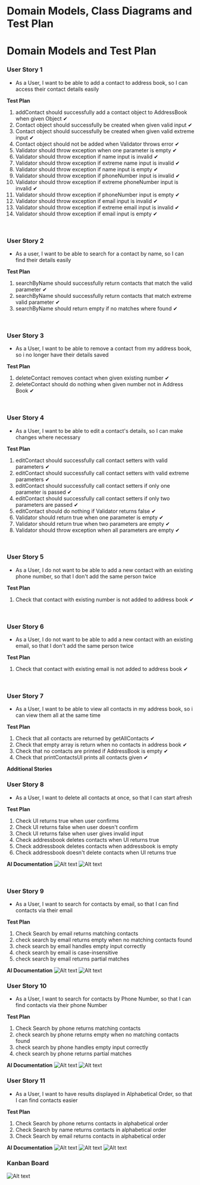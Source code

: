 # Domain Models, Class Diagrams and Test Plan
# Domain Models and Test Plan

### User Story 1

- As a User, I want to be able to add a contact to address book, so I can access their contact details easily

**Test Plan**

1. addContact should successfully add a contact object to AddressBook when given Object ✔
2. Contact object should successfully be created when given valid input ✔
3. Contact object should successfully be created when given valid extreme input ✔
4. Contact object should not be added when Validator throws error ✔
5. Validator should throw exception when one parameter is empty ✔
6. Validator should throw exception if name input is invalid ✔
7. Validator should throw exception if extreme name input is invalid ✔
8. Validator should throw exception if name input is empty ✔
9. Validator should throw exception if phoneNumber input is invalid ✔
10. Validator should throw exception if extreme phoneNumber input is invalid ✔
11. Validator should throw exception if phoneNumber input is empty ✔
12. Validator should throw exception if email input is invalid ✔
13. Validator should throw exception if extreme email input is invalid ✔
14. Validator should throw exception if email input is empty ✔
<br>

### User Story 2

-   As a user, I want to be able to search for a contact by name, so I can find their details easily

**Test Plan**

1. searchByName should successfully return contacts that match the valid parameter ✔
2. searchByName should successfully return contacts that match extreme valid parameter ✔
3. searchByName should return empty if no matches where found ✔

<br>

### User Story 3

- As a User, I want to be able to remove a contact from my address book, so i no longer have their details saved


**Test Plan**

1. deleteContact removes contact when given existing number ✔
2. deleteContact should do nothing when given number not in Address Book ✔

<br>

### User Story 4

- As a User, I want to be able to edit a contact's details, so I can make changes where necessary


**Test Plan**

1. editContact should successfully call contact setters with valid parameters ✔
2. editContact should successfully call contact setters with valid extreme parameters ✔
3. editContact should successfully call contact setters if only one parameter is passed ✔
4. editContact should successfully call contact setters if only two parameters are passed ✔
5. editContact should do nothing if Validator returns false ✔
6. Validator should return true when one parameter is empty ✔
7. Validator should return true when two parameters are empty ✔
8. Validator should throw exception when all parameters are empty ✔


<br>

### User Story 5

- As a User, I do not want to be able to add a new contact with an existing phone number, so that I don't add the same person twice


**Test Plan**

1. Check that contact with existing number is not added to address book ✔


<br>

### User Story 6

- As a User, I do not want to be able to add a new contact with an existing email, so that I don't add the same person twice


**Test Plan**

1. Check that contact with existing email is not added to address book ✔

<br>

### User Story 7

- As a User, I want to be able to view all contacts in my address book, so i can view them all at the same time


**Test Plan**

1. Check that all contacts are returned by getAllContacts ✔
2. Check that empty array is return when no contacts in address book ✔
3. Check that no contacts are printed if AddressBook is empty ✔
4. Check that printContactsUI prints all contacts given ✔


**Additional Stories**

### User Story 8
- As a User, I want to delete all contacts at once, so that I can start afresh

**Test Plan**
1. Check UI returns true when user confirms
2. Check UI returns false when user doesn't confirm
3. Check UI returns false when user gives invalid input
4. Check addressbook deletes contacts when UI returns true
5. Check addressbook deletes contacts when addressbook is empty
6. Check addressbook doesn't delete contacts when UI returns true

**AI Documentation**
![Alt text](./img/AI_Delete01.png?raw=true "AI documentation of delete all")
![Alt text](./img/AI_Delete02.png?raw=true "AI documentation of delete all")

<br>

### User Story 9
- As a User, I want to search for contacts by email, so that I can find contacts via their email

**Test Plan**
1. Check Search by email returns matching contacts
2. check search by email returns empty when no matching contacts found
3. check search by email handles empty input correctly
4. check search by email is case-insensitive
5. check search by email returns partial matches

**AI Documentation**
![Alt text](./img/AI_EmailSearch01.png?raw=true "AI documentation of email search")
![Alt text](./img/AI_EmailSearch02.png?raw=true "AI documentation of email search")

### User Story 10
- As a User, I want to search for contacts by Phone Number, so that I can find contacts via their phone Number

**Test Plan**
1. Check Search by phone returns matching contacts
2. check search by phone returns empty when no matching contacts found
3. check search by phone handles empty input correctly
4. check search by phone returns partial matches


**AI Documentation**
![Alt text](./img/AI_PhoneSearch01.png?raw=true "AI documentation of phone search")
![Alt text](./img/AI_PhoneSearch02.png?raw=true "AI documentation of phone search")

### User Story 11
- As a User, I want to have results displayed in Alphabetical Order, so that I can find contacts easier

**Test Plan**
1. Check Search by phone returns contacts in alphabetical order
2. Check Search by name returns contacts in alphabetical order
3. Check Search by email returns contacts in alphabetical order


**AI Documentation**
![Alt text](./img/AL_Alpha01.png?raw=true "AI documentation of alphabetical sort")
![Alt text](./img/AI_Alpha02.png?raw=true "AI documentation of alphabetical sort")
![Alt text](./img/AI_Alpha03.png?raw=true "AI documentation of alphabetical sort")

### Kanban Board 
![Alt text](./img/Kanban.png?raw=true "Kanban Board")